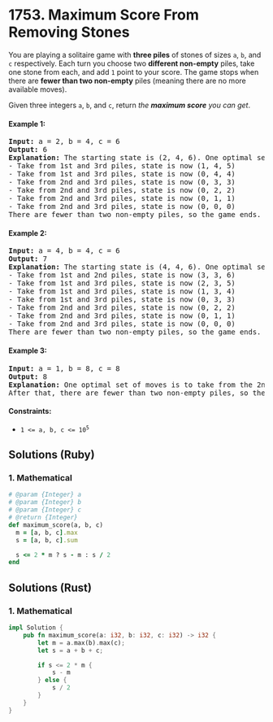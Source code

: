 # 1753. Maximum Score From Removing Stones
You are playing a solitaire game with **three piles** of stones of sizes `a`, `b`, and `c` respectively. Each turn you choose two **different non-empty** piles, take one stone from each, and add `1` point to your score. The game stops when there are **fewer than two non-empty** piles (meaning there are no more available moves).

Given three integers `a`, `b`, and `c`, return *the **maximum score** you can get*.

#### Example 1:
<pre>
<strong>Input:</strong> a = 2, b = 4, c = 6
<strong>Output:</strong> 6
<strong>Explanation:</strong> The starting state is (2, 4, 6). One optimal set of moves is:
- Take from 1st and 3rd piles, state is now (1, 4, 5)
- Take from 1st and 3rd piles, state is now (0, 4, 4)
- Take from 2nd and 3rd piles, state is now (0, 3, 3)
- Take from 2nd and 3rd piles, state is now (0, 2, 2)
- Take from 2nd and 3rd piles, state is now (0, 1, 1)
- Take from 2nd and 3rd piles, state is now (0, 0, 0)
There are fewer than two non-empty piles, so the game ends. Total: 6 points.
</pre>

#### Example 2:
<pre>
<strong>Input:</strong> a = 4, b = 4, c = 6
<strong>Output:</strong> 7
<strong>Explanation:</strong> The starting state is (4, 4, 6). One optimal set of moves is:
- Take from 1st and 2nd piles, state is now (3, 3, 6)
- Take from 1st and 3rd piles, state is now (2, 3, 5)
- Take from 1st and 3rd piles, state is now (1, 3, 4)
- Take from 1st and 3rd piles, state is now (0, 3, 3)
- Take from 2nd and 3rd piles, state is now (0, 2, 2)
- Take from 2nd and 3rd piles, state is now (0, 1, 1)
- Take from 2nd and 3rd piles, state is now (0, 0, 0)
There are fewer than two non-empty piles, so the game ends. Total: 7 points.
</pre>

#### Example 3:
<pre>
<strong>Input:</strong> a = 1, b = 8, c = 8
<strong>Output:</strong> 8
<strong>Explanation:</strong> One optimal set of moves is to take from the 2nd and 3rd piles for 8 turns until they are empty.
After that, there are fewer than two non-empty piles, so the game ends.
</pre>

#### Constraints:
* <code>1 <= a, b, c <= 10<sup>5</sup></code>

## Solutions (Ruby)

### 1. Mathematical
```Ruby
# @param {Integer} a
# @param {Integer} b
# @param {Integer} c
# @return {Integer}
def maximum_score(a, b, c)
  m = [a, b, c].max
  s = [a, b, c].sum

  s <= 2 * m ? s - m : s / 2
end
```

## Solutions (Rust)

### 1. Mathematical
```Rust
impl Solution {
    pub fn maximum_score(a: i32, b: i32, c: i32) -> i32 {
        let m = a.max(b).max(c);
        let s = a + b + c;

        if s <= 2 * m {
            s - m
        } else {
            s / 2
        }
    }
}
```
